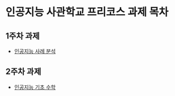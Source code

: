 # 인공지능 사관학교 프리코스 과제 목차

## 1주차 과제

- [인공지능 사례 분석](https://github.com/whdals6831/Ai-Academy-pre-course/blob/master/1%EC%A3%BC%EC%B0%A8_%EA%B3%BC%EC%A0%9C.ipynb)


## 2주차 과제

- [인공지능 기초 수학](https://nbviewer.jupyter.org/github/whdals6831/Ai-Academy-pre-course/blob/master/2%E1%84%8C%E1%85%AE%E1%84%8E%E1%85%A1_%E1%84%80%E1%85%AA%E1%84%8C%E1%85%A6.ipynb)
